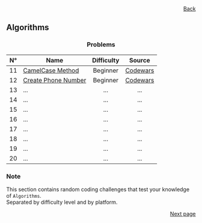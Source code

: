 <p align="right">
  <a href="./../page_1/home.md">Back</a>
</p>

<h2>Algorithms</h2>

<h3 align="center">Problems</h3>

<div align="center">

| N° | Name	| Difficulty | Source |
|:---: |---	|:---:	|:---:	|
| 11 | [CamelCase Method](./camelcase-method/)	| Beginner | [Codewars](https://www.codewars.com/kata/587731fda577b3d1b0001196/)	|
| 12 | [Create Phone Number](./create-phone-number/) | Beginner | [Codewars](https://www.codewars.com/kata/525f50e3b73515a6db000b83/) |
| 13 | ... | ... | ... |
| 14 | ... | ... | ... |
| 15 | ... | ... | ... |
| 16 | ... | ... | ... |
| 17 | ... | ... | ... |
| 18 | ... | ... | ... |
| 19 | ... | ... | ... |
| 20 | ... | ... | ... |

</div>

<h3>Note</h3>

<p>
  This section contains random coding challenges that test your knowledge of <code>Algorithms</code>.<br> Separated by difficulty level and by platform.
</p>

<p align="right">
  <a href="#">Next page</a>
</p>